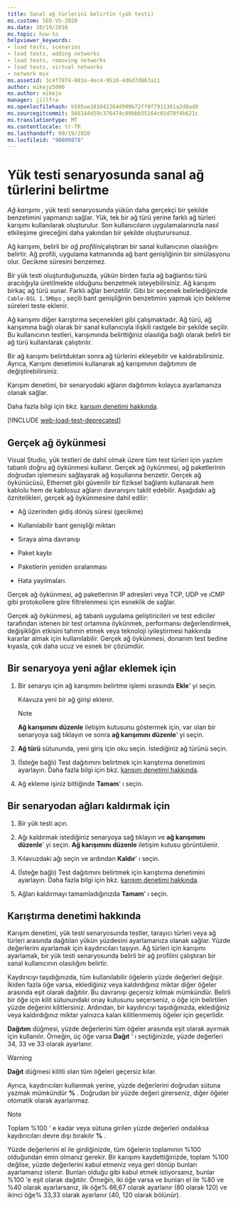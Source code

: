 ```yaml
---
title: Sanal ağ türlerini belirtin (yük testi)
ms.custom: SEO-VS-2020
ms.date: 10/19/2016
ms.topic: how-to
helpviewer_keywords:
- load tests, scenarios
- load tests, adding networks
- load tests, removing networks
- load tests, virtual networks
- network mix
ms.assetid: 3c4f7874-081a-4ec4-9510-4d6d7d863a11
author: mikejo5000
ms.author: mikejo
manager: jillfra
ms.openlocfilehash: b505ae281042264d909b72ff0f7911381a2d8ad8
ms.sourcegitcommit: 566144d59c376474c09bbb55164c01d70f4b621c
ms.translationtype: MT
ms.contentlocale: tr-TR
ms.lasthandoff: 09/19/2020
ms.locfileid: "90809878"
---
```

# <a name="specify-virtual-network-types-in-a-load-test-scenario"></a>Yük testi senaryosunda sanal ağ türlerini belirtme

*Ağ karışımı* , yük testi senaryosunda yükün daha gerçekçi bir şekilde benzetimini yapmanızı sağlar. Yük, tek bir ağ türü yerine farklı ağ türleri karışımı kullanılarak oluşturulur. Son kullanıcıların uygulamalarınızla nasıl etkileşime gireceğini daha yakından bir şekilde oluşturursunuz.

Ağ karışımı, belirli bir *ağ profilini*çalıştıran bir sanal kullanıcının olasılığını belirtir. Ağ profili, uygulama katmanında ağ bant genişliğinin bir simülasyonu olur. Gecikme süresini benzemez.

Bir yük testi oluşturduğunuzda, yükün birden fazla ağ bağlantısı türü aracılığıyla üretilmekte olduğunu benzetmek isteyebilirsiniz. Ağ karışımı birkaç ağ türü sunar. Farklı ağlar benzetilir. Gibi bir seçenek belirlediğinizde `Cable-DSL 1.5Mbps` , seçili bant genişliğinin benzetimini yapmak için bekleme süreleri teste eklenir.

Ağ karışımı diğer karıştırma seçenekleri gibi çalışmaktadır. Ağ türü, ağ karışımına bağlı olarak bir sanal kullanıcıyla ilişkili rastgele bir şekilde seçilir. Bu kullanıcının testleri, karışımında belirttiğiniz olasılığa bağlı olarak belirli bir ağ türü kullanılarak çalıştırılır.

Bir ağ karışımı belirtduktan sonra ağ türlerini ekleyebilir ve kaldırabilirsiniz. Ayrıca, Karışım denetimini kullanarak ağ karışımının dağıtımını de değiştirebilirsiniz.

Karışım denetimi, bir senaryodaki ağların dağıtımını kolayca ayarlamanıza olanak sağlar.

Daha fazla bilgi için bkz. [karışım denetimi hakkında](../test/specify-virtual-network-types-in-a-load-test-scenario.md).

[!INCLUDE [web-load-test-deprecated](includes/web-load-test-deprecated.md)]

## <a name="true-network-emulation"></a>Gerçek ağ öykünmesi

Visual Studio, yük testleri de dahil olmak üzere tüm test türleri için yazılım tabanlı doğru ağ öykünmesi kullanır. Gerçek ağ öykünmesi, ağ paketlerinin doğrudan işlemesini sağlayarak ağ koşullarına benzetir. Gerçek ağ öykünücüsü, Ethernet gibi güvenilir bir fiziksel bağlantı kullanarak hem kablolu hem de kablosuz ağların davranışını taklit edebilir. Aşağıdaki ağ öznitelikleri, gerçek ağ öykünmesine dahil edilir:

- Ağ üzerinden gidiş dönüş süresi (gecikme)

- Kullanılabilir bant genişliği miktarı

- Sıraya alma davranışı

- Paket kaybı

- Paketlerin yeniden sıralanması

- Hata yayılmaları.

Gerçek ağ öykünmesi, ağ paketlerinin IP adresleri veya TCP, UDP ve ıCMP gibi protokollere göre filtrelenmesi için esneklik de sağlar.

Gerçek ağ öykünmesi, ağ tabanlı uygulama geliştiricileri ve test ediciler tarafından istenen bir test ortamına öykünmek, performansı değerlendirmek, değişikliğin etkisini tahmin etmek veya teknoloji iyileştirmesi hakkında kararlar almak için kullanılabilir. Gerçek ağ öykünmesi, donanım test bedine kıyasla, çok daha ucuz ve esnek bir çözümdür.

## <a name="to-add-new-networks-to-a-scenario"></a>Bir senaryoya yeni ağlar eklemek için

1. Bir senaryo için ağ karışımını belirtme işlemi sırasında **Ekle**' yi seçin.

     Kılavuza yeni bir ağ girişi eklenir.

    > [!NOTE]
    > **Ağ karışımını düzenle** iletişim kutusunu göstermek için, var olan bir senaryoya sağ tıklayın ve sonra **ağ karışımını düzenle**' yi seçin.

2. **Ağ türü** sütununda, yeni giriş için oku seçin. İstediğiniz ağ türünü seçin.

3. (İsteğe bağlı) Test dağıtımını belirtmek için karıştırma denetimini ayarlayın. Daha fazla bilgi için bkz. [karışım denetimi hakkında](../test/specify-virtual-network-types-in-a-load-test-scenario.md).

4. Ağ ekleme işiniz bittiğinde **Tamam**' ı seçin.

## <a name="to-remove-networks-from-a-scenario"></a>Bir senaryodan ağları kaldırmak için

1. Bir yük testi açın.

2. Ağı kaldırmak istediğiniz senaryoya sağ tıklayın ve **ağ karışımını düzenle**' yi seçin. **Ağ karışımını düzenle** iletişim kutusu görüntülenir.

3. Kılavuzdaki ağı seçin ve ardından **Kaldır**' ı seçin.

4. (İsteğe bağlı) Test dağıtımını belirtmek için karıştırma denetimini ayarlayın. Daha fazla bilgi için bkz. [karışım denetimi hakkında](../test/specify-virtual-network-types-in-a-load-test-scenario.md).

5. Ağları kaldırmayı tamamladığınızda **Tamam**' ı seçin.

## <a name="about-the-mix-control"></a>Karıştırma denetimi hakkında

Karışım denetimi, yük testi senaryosunda testler, tarayıcı türleri veya ağ türleri arasında dağıtılan yükün yüzdesini ayarlamanıza olanak sağlar. Yüzde değerlerini ayarlamak için kaydırıcıları taşıyın. Ağ türleri için karışımı ayarlamak, bir yük testi senaryosunda belirli bir ağ profilini çalıştıran bir sanal kullanıcının olasılığını belirtir.

Kaydırıcıyı taşıdığınızda, tüm kullanılabilir öğelerin yüzde değerleri değişir. İkiden fazla öğe varsa, eklediğiniz veya kaldırdığınız miktar diğer öğeler arasında eşit olarak dağıtılır. Bu davranışı geçersiz kılmak mümkündür. Belirli bir öğe için kilit sütunundaki onay kutusunu seçerseniz, o öğe için belirtilen yüzde değerini kilitlersiniz. Ardından, bir kaydırıcıyı taşıdığınızda, eklediğiniz veya kaldırdığınız miktar yalnızca kalan kilitlenmemiş öğeler için geçerlidir.

**Dağıtım** düğmesi, yüzde değerlerini tüm öğeler arasında eşit olarak ayırmak için kullanılır. Örneğin, üç öğe varsa **Dağıt** ' ı seçtiğinizde, yüzde değerleri 34, 33 ve 33 olarak ayarlanır.

> [!WARNING]
> **Dağıt** düğmesi kilitli olan tüm öğeleri geçersiz kılar.

Ayrıca, kaydırıcıları kullanmak yerine, yüzde değerlerini doğrudan sütuna yazmak mümkündür **%** . Doğrudan bir yüzde değeri girerseniz, diğer öğeler otomatik olarak ayarlanmaz.

> [!NOTE]
> Toplam %100 ' e kadar veya sütuna girilen yüzde değerleri ondalıksa kaydırıcıları devre dışı bırakılır **%** .

Yüzde değerlerini el ile girdiğinizde, tüm öğelerin toplamının %100 olduğundan emin olmanız gerekir. Bir karışımı kaydettiğinizde, toplam %100 değilse, yüzde değerlerini kabul etmeniz veya geri dönüp bunları ayarlamanız istenir. Bunları olduğu gibi kabul etmek istiyorsanız, bunlar %100 'e eşit olarak dağıtılır.  Örneğin, iki öğe varsa ve bunları el ile %80 ve %40 olarak ayarlarsanız, ilk öğe% 66,67 olarak ayarlanır (80 olarak 120) ve ikinci öğe% 33,33 olarak ayarlanır (40, 120 olarak bölünür).
